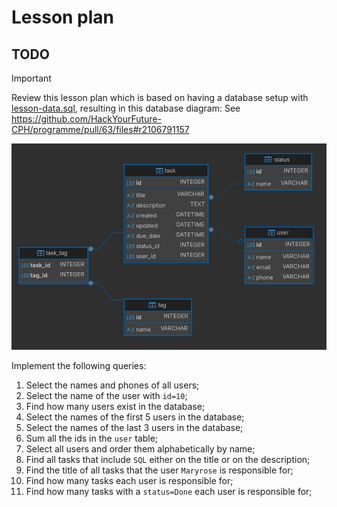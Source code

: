 # Lesson plan

## TODO

> [!IMPORTANT]
> Review this lesson plan which is based on having a database setup with [lesson-data.sql](assets/lesson-data.sql), resulting in this database diagram:
> See <https://github.com/HackYourFuture-CPH/programme/pull/63/files#r2106791157>

![Database Diagram](assets/database-diagram.jpg)

Implement the following queries:

1. Select the names and phones of all users;
2. Select the name of the user with `id=10`;
3. Find how many users exist in the database;
4. Select the names of the first 5 users in the database;
5. Select the names of the last 3 users in the database;
6. Sum all the ids in the `user` table;
7. Select all users and order them alphabetically by name;
8. Find all tasks that include `SQL` either on the title or on the description;
9. Find the title of all tasks that the user `Maryrose` is responsible for;
10. Find how many tasks each user is responsible for;
11. Find how many tasks with a `status=Done` each user is responsible for;
